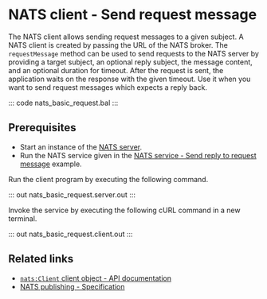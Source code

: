 # NATS client - Send request message

The NATS client allows sending request messages to a given subject. A NATS client is created by passing the URL of the NATS broker. The `requestMessage` method can be used to send requests to the NATS server by providing a target subject, an optional reply subject, the message content, and an optional duration for timeout. After the request is sent, the application waits on the response with the given timeout. Use it when you want to send request messages which expects a reply back.

::: code nats_basic_request.bal :::

## Prerequisites
- Start an instance of the [NATS server](https://docs.nats.io/nats-concepts/what-is-nats/walkthrough_setup).
- Run the NATS service given in the [NATS service - Send reply to request message](/learn/by-example/nats-basic-reply/) example.

Run the client program by executing the following command.

::: out nats_basic_request.server.out :::

Invoke the service by executing the following cURL command in a new terminal.

::: out nats_basic_request.client.out :::

## Related links
- [`nats:Client` client object - API documentation](https://lib.ballerina.io/ballerinax/nats/latest/clients/Client)
- [NATS publishing - Specification](https://github.com/ballerina-platform/module-ballerinax-nats/blob/master/docs/spec/spec.md#3-publishing)
